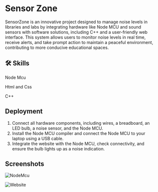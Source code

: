 
# Sensor Zone

SensorZone is an innovative project designed to manage noise levels in libraries and labs by integrating hardware like Node MCU and sound sensors with software solutions, including C++ and a user-friendly web interface. This system allows users to monitor noise levels in real time, receive alerts, and take prompt action to maintain a peaceful environment, contributing to more conducive educational spaces.

## 🛠 Skills

Node Mcu

Html and Css

C++  
## Deployment

1. Connect all hardware components, including wires, a breadboard, an LED bulb, a noise sensor, and the Node MCU.
2. Install the Node MCU compiler and connect the Node MCU to your laptop using a USB cable.
3. Integrate the website with the Node MCU, check connectivity, and ensure the bulb lights up as a noise indication.
 

## Screenshots
![NodeMcu](https://github.com/user-attachments/assets/1ddc90c6-ff74-4ce3-9aae-2a7bad4753c0)

![Website](https://github.com/user-attachments/assets/79b69335-be6f-4e2b-840c-1e133bf35d78)


